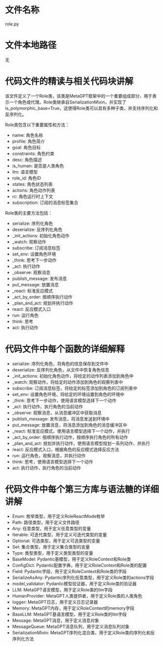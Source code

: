 文件名称
=======

role.py

文件本地路径
=======

无

代码文件的精读与相关代码块讲解
=======

该文件定义了一个Role类，该类是MetaGPT框架中的一个重要组成部分，用于表示一个角色或代理。Role类继承自SerializationMixin，并实现了is_polymorphic_base=True，这使得Role类可以具有多种子类，并支持序列化和反序列化。

Role类包含以下重要属性和方法：

* name: 角色名称
* profile: 角色简介
* goal: 角色目标
* constraints: 角色约束
* desc: 角色描述
* is_human: 是否是人类角色
* llm: 语言模型
* role_id: 角色ID
* states: 角色状态列表
* actions: 角色动作列表
* rc: 角色运行时上下文
* subscription: 订阅的消息标签集合

Role类的主要方法包括：

* serialize: 序列化角色
* deserialize: 反序列化角色
* _init_actions: 初始化角色动作
* _watch: 观察动作
* subscribe: 订阅消息标签
* set_env: 设置角色环境
* _think: 思考下一步动作
* _act: 执行动作
* _observe: 观察消息
* publish_message: 发布消息
* put_message: 放置消息
* _react: 标准反应模式
* _act_by_order: 按顺序执行动作
* _plan_and_act: 规划并执行动作
* react: 反应模式入口
* run: 运行角色
* think: 思考
* act: 执行动作

代码文件中每个函数的详细解释
=======

* serialize: 序列化角色，将角色的信息保存到文件中
* deserialize: 反序列化角色，从文件中恢复角色信息
* _init_actions: 初始化角色动作，将给定的动作列表添加到角色中
* _watch: 观察动作，将给定的动作添加到角色的观察列表中
* subscribe: 订阅消息标签，将给定的标签添加到角色的订阅列表中
* set_env: 设置角色环境，将给定的环境设置到角色的环境中
* _think: 思考下一步动作，使用语言模型选择下一个动作
* _act: 执行动作，执行角色的当前动作
* _observe: 观察消息，从消息缓冲区中获取消息
* publish_message: 发布消息，将消息发送到环境中
* put_message: 放置消息，将消息添加到角色的消息缓冲区中
* _react: 标准反应模式，使用语言模型选择下一个动作，并执行
* _act_by_order: 按顺序执行动作，按顺序执行角色的所有动作
* _plan_and_act: 规划并执行动作，使用语言模型规划一系列动作，并执行
* react: 反应模式入口，根据角色的反应模式选择反应方法
* run: 运行角色，观察消息，并执行动作
* think: 思考，使用语言模型选择下一个动作
* act: 执行动作，执行角色的当前动作

代码文件中每个第三方库与语法糖的详细讲解
=======

* Enum: 枚举类型，用于定义RoleReactMode枚举
* Path: 路径类型，用于定义文件路径
* Any: 任意类型，用于定义任意类型的变量
* Iterable: 可迭代类型，用于定义可迭代类型的变量
* Optional: 可选类型，用于定义可选类型的变量
* Set: 集合类型，用于定义集合类型的变量
* Type: 类型类型，用于定义类型类型的变量
* BaseModel: Pydantic基模型，用于定义RoleContext和Role类
* ConfigDict: Pydantic配置字典，用于定义RoleContext和Role类的配置
* Field: Pydantic字段，用于定义RoleContext和Role类的字段
* SerializeAsAny: Pydantic序列化任意类型，用于定义Role类的actions字段
* model_validator: Pydantic模型验证器，用于定义Role类的验证器
* LLM: MetaGPT语言模型，用于定义Role类的llm字段
* HumanProvider: MetaGPT人类提供者，用于定义Role类的人类角色
* logger: MetaGPT日志，用于定义日志记录器
* Memory: MetaGPT内存，用于定义RoleContext的memory字段
* BaseLLM: MetaGPT基语言模型，用于定义Role类的llm字段
* Message: MetaGPT消息，用于定义消息对象
* MessageQueue: MetaGPT消息队列，用于定义消息队列对象
* SerializationMixin: MetaGPT序列化混合类，用于定义Role类的序列化和反序列化方法